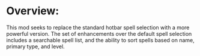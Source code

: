 # Overview:
This mod seeks to replace the standard hotbar spell selection with a more powerful version. The set of enhancements over the default spell selection includes a searchable spell list, and the ability to sort spells based on name, primary type, and level. 
